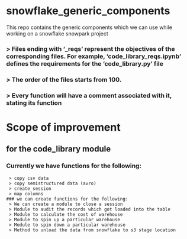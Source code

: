 # snowflake_generic_components
This repo contains the generic components which we can use while working on a snowflake snowpark project

### > Files ending with ‘_reqs’ represent the objectives of the corresponding files. For example, ‘code_library_reqs.ipynb’ defines the requirements for the ‘code_library.py’ file
### > The order of the files starts from 100.
### > Every function will have a comment associated with it, stating its function
# Scope of improvement
## for the code_library module
### Currently we have functions for the following:
     > copy csv data
     > copy semistructured data (avro)
     > create session
     > map columns
    ### we can create functions for the following:
     > We can create a module to close a session
     > Module to audit the records which got loaded into the table
     > Module to calculate the cost of warehouse
     > Module to spin up a particular warehouse
     > Module to spin down a particular warehouse
     > Method to unload the data from snowflake to s3 stage location
     
     
     